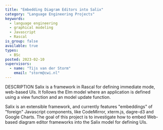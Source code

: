 ```yaml
---
title: "Embedding Diagram Editors into Salix"
category: "Language Engineering Projects"
keywords:
  - language engineering
  - graphical modeling
  - Javascript
  - Rascal
is_group: false
available: true
types:
  - BSc
posted: 2023-02-10
supervisors:
  - name: "Tijs van der Storm"
    email: "storm@cwi.nl"
---
```

DESCRIPTION
Salix is a framework in Rascal for defining immediate mode, web-based UIs. It follows the Elm model where an application is defined using a view function and an model update function.

Salix is an extensible framework, and currently features "embeddings" of "foreign" Javascript components, like CodeMirror, xterm.js, dagre-d3 and Google Charts. The goal of this project is to investigate how to embed Web-based diagram editor frameworks into the Salix model for defining UIs.
